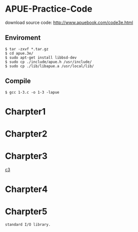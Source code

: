 # APUE-Practice-Code

download source code: http://www.apuebook.com/code3e.html

## Enviroment
    $ tar -zxvf *.tar.gz
    $ cd apue.3e/
    $ sudo apt-get install libbsd-dev  
    $ sudo cp ./include/apue.h /usr/include/  
    $ sudo cp ./lib/libapue.a /usr/local/lib/
    
## Compile
    $ gcc 1-3.c -o 1-3 -lapue

# Charpter1
# Charpter2
# Charpter3
[c3](/#/3.md)
# Charpter4
# Charpter5
	standard I/O library.
